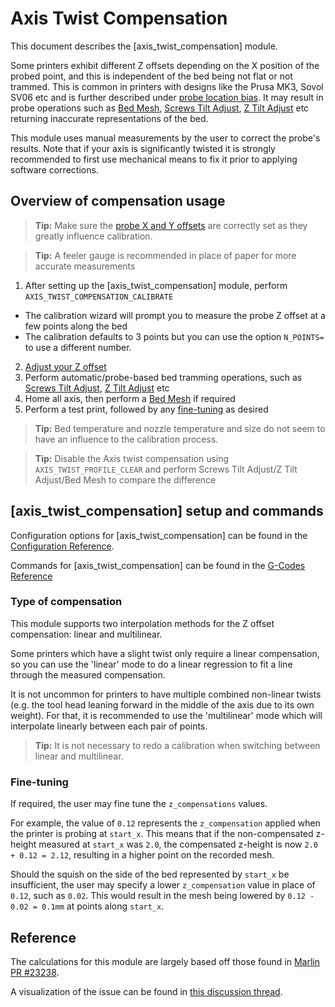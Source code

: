 # Axis Twist Compensation

This document describes the [axis_twist_compensation] module.

Some printers exhibit different Z offsets depending on the X position of the
probed point, and this is independent of the bed being not flat or not trammed.
This is common in printers with designs like the Prusa MK3, Sovol SV06 etc and is
further described under [probe location
bias](Probe_Calibrate.md#location-bias-check). It may result in
probe operations such as [Bed Mesh](Bed_Mesh.md),
[Screws Tilt Adjust](G-Codes.md#screws_tilt_adjust),
[Z Tilt Adjust](G-Codes.md#z_tilt_adjust) etc returning inaccurate
representations of the bed.

This module uses manual measurements by the user to correct the probe's results.
Note that if your axis is significantly twisted it is strongly recommended to
first use mechanical means to fix it prior to applying software corrections.

## Overview of compensation usage

> **Tip:** Make sure the [probe X and Y offsets](Config_Reference.md#probe) are
> correctly set as they greatly influence calibration.

> **Tip:** A feeler gauge is recommended in place of paper for more accurate
> measurements

1. After setting up the [axis_twist_compensation] module,
perform `AXIS_TWIST_COMPENSATION_CALIBRATE`
* The calibration wizard will prompt you to measure the probe Z offset at a few
points along the bed
* The calibration defaults to 3 points but you can use the option `N_POINTS=` to
use a different number.
2. [Adjust your Z offset](Probe_Calibrate.md#calibrating-probe-z-offset)
3. Perform automatic/probe-based bed tramming operations, such as
[Screws Tilt Adjust](G-Codes.md#screws_tilt_adjust),
[Z Tilt Adjust](G-Codes.md#z_tilt_adjust) etc
4. Home all axis, then perform a [Bed Mesh](Bed_Mesh.md) if required
5. Perform a test print, followed by any
[fine-tuning](Axis_Twist_Compensation.md#fine-tuning) as desired

> **Tip:** Bed temperature and nozzle temperature and size do not seem to have
> an influence to the calibration process.

> **Tip:** Disable the Axis twist compensation using `AXIS_TWIST_PROFILE_CLEAR`
> and perform Screws Tilt Adjust/Z Tilt Adjust/Bed Mesh to compare the
> difference

## [axis_twist_compensation] setup and commands

Configuration options for [axis_twist_compensation] can be found in the
[Configuration Reference](Config_Reference.md#axis_twist_compensation).

Commands for [axis_twist_compensation] can be found in the
[G-Codes Reference](G-Codes.md#axis_twist_compensation)

### Type of compensation

This module supports two interpolation methods for the Z offset compensation:
linear and multilinear.

Some printers which have a slight twist only require a linear compensation, so
you can use the 'linear' mode to do a linear regression to fit a line through
the measured compensation.

It is not uncommon for printers to have multiple combined non-linear twists
(e.g. the tool head leaning forward in the middle of the axis due to its own
weight). For that, it is recommended to use the 'multilinear' mode which will
interpolate linearly between each pair of points.

> **Tip:** It is not necessary to redo a calibration when switching between
> linear and multilinear.

### Fine-tuning

If required, the user may fine tune the `z_compensations` values.

For example, the value of `0.12` represents the `z_compensation` applied
when the printer is probing at `start_x`. This means that if the non-compensated
z-height measured at `start_x` was `2.0`, the compensated z-height is now `2.0 +
0.12 = 2.12`, resulting in a higher point on the recorded mesh.

Should the squish on the side of the bed represented by `start_x` be
insufficient, the user may specify a lower `z_compensation` value in place of
`0.12`, such as `0.02`. This would result in the mesh being lowered by
`0.12 - 0.02 = 0.1mm` at points along `start_x`.

## Reference

The calculations for this module are largely based off those found in
[Marlin PR #23238](https://github.com/MarlinFirmware/Marlin/pull/23238).

A visualization of the issue can be found in
[this discussion thread](https://github.com/MarlinFirmware/Marlin/issues/22791).
